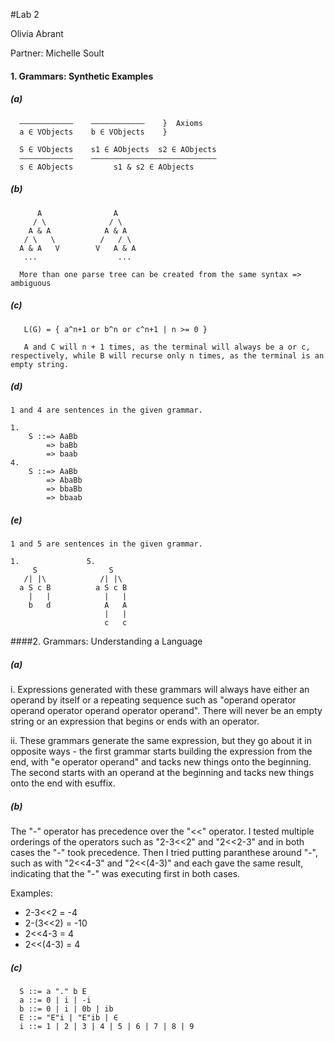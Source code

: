 #Lab 2

Olivia Abrant

Partner: Michelle Soult

#### 1. Grammars: Synthetic Examples
##### (a)
      ––––––––––––    ––––––––––––    }  Axioms
      a ∈ VObjects    b ∈ VObjects    }

      S ∈ VObjects    s1 ∈ AObjects  s2 ∈ AObjects
      ––––––––––––    ––––––––––––––––––––––––––––
      s ∈ AObjects         s1 & s2 ∈ AObjects 

##### (b)
      
          A                A
         / \              / \
        A & A            A & A
       / \   \          /   / \
      A & A   V        V   A & A
       ...                  ...

      More than one parse tree can be created from the same syntax => ambiguous

##### (c)
       L(G) = { a^n+1 or b^n or c^n+1 | n >= 0 }

       A and C will n + 1 times, as the terminal will always be a or c, respectively, while B will recurse only n times, as the terminal is an empty string.

##### (d)
    1 and 4 are sentences in the given grammar.

    1.
        S ::=> AaBb
            => baBb
            => baab
    4.
        S ::=> AaBb
            => AbaBb
            => bbaBb
            => bbaab

##### (e)
    1 and 5 are sentences in the given grammar.

    1.               5.
         S                S
       /| |\            /| |\
      a S c B          a S c B
        |   |            |   |
        b   d            A   A
                         |   |
                         c   c


####2. Grammars: Understanding a Language
##### (a)
      
i. Expressions generated with these grammars will always have either an operand by itself or a repeating sequence such as "operand operator operand operator operand operator operand". There will never be an empty string or an expression that begins or ends with an operator.

ii. These grammars generate the same expression, but they go about it in opposite ways - the first grammar starts building the expression from the end, with "e operator operand" and tacks new things onto the beginning. The second starts with an operand at the beginning and tacks new things onto the end with esuffix.

##### (b)

The "-" operator has precedence over the "<<" operator. I tested multiple orderings of the operators such as "2-3<<2" and "2<<2-3" and in both cases the "-" took precedence. Then I tried putting paranthese around "-", such as with "2<<4-3" and "2<<(4-3)" and each gave the same result, indicating that the "-" was executing first in both cases.

Examples:

  * 2-3<<2 = -4
  * 2-(3<<2) = -10
  * 2<<4-3 = 4
  * 2<<(4-3) = 4

##### (c)
      S ::= a "." b E
      a ::= 0 | i | -i
      b ::= 0 | i | 0b | ib
      E ::= "E"i | "E"ib | ∈
      i ::= 1 | 2 | 3 | 4 | 5 | 6 | 7 | 8 | 9
























